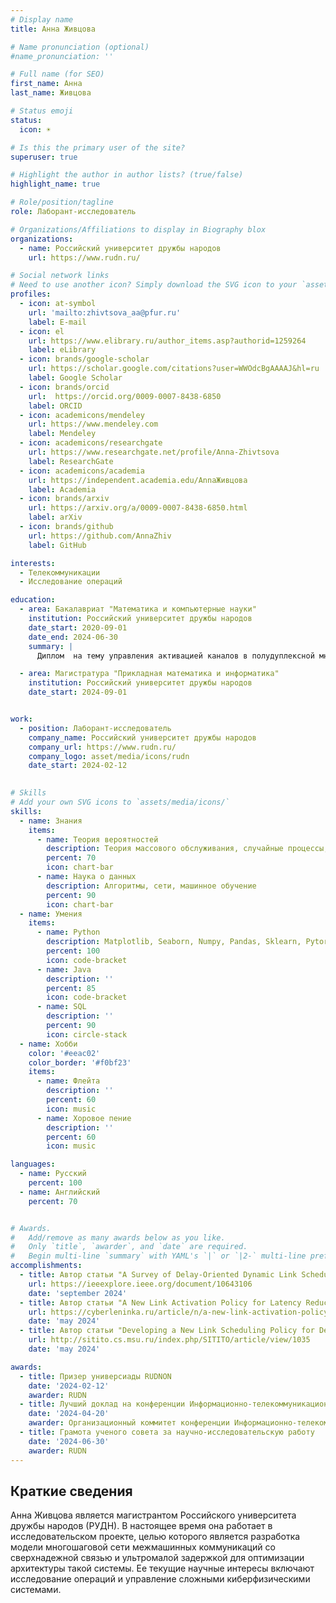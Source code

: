 ```yaml
---
# Display name
title: Анна Живцова

# Name pronunciation (optional)
#name_pronunciation: '' 

# Full name (for SEO)
first_name: Анна
last_name: Живцова

# Status emoji
status:
  icon: ☀️

# Is this the primary user of the site?
superuser: true

# Highlight the author in author lists? (true/false)
highlight_name: true

# Role/position/tagline
role: Лаборант-исследователь

# Organizations/Affiliations to display in Biography blox
organizations:
  - name: Российский университет дружбы народов
    url: https://www.rudn.ru/

# Social network links
# Need to use another icon? Simply download the SVG icon to your `assets/media/icons/` folder.
profiles:
  - icon: at-symbol
    url: 'mailto:zhivtsova_aa@pfur.ru'
    label: E-mail
  - icon: el
    url: https://www.elibrary.ru/author_items.asp?authorid=1259264
    label: eLibrary
  - icon: brands/google-scholar
    url: https://scholar.google.com/citations?user=WWOdcBgAAAAJ&hl=ru
    label: Google Scholar
  - icon: brands/orcid
    url:  https://orcid.org/0009-0007-8438-6850
    label: ORCID
  - icon: academicons/mendeley
    url: https://www.mendeley.com
    label: Mendeley
  - icon: academicons/researchgate
    url: https://www.researchgate.net/profile/Anna-Zhivtsova 
    label: ResearchGate
  - icon: academicons/academia
    url: https://independent.academia.edu/AnnaЖивцова
    label: Academia
  - icon: brands/arxiv
    url: https://arxiv.org/a/0009-0007-8438-6850.html
    label: arXiv
  - icon: brands/github
    url: https://github.com/AnnaZhiv
    label: GitHub

interests:
  - Телекоммуникации
  - Исследование операций

education:
  - area: Бакалавриат "Математика и компьютерные науки"
    institution: Российский университет дружбы народов
    date_start: 2020-09-01
    date_end: 2024-06-30
    summary: |
      Диплом  на тему управления активацией каналов в полудуплексной многошаговой сети интегрированного доступа и транзита (Integrated Access and Backhaul)

  - area: Mагистратура "Прикладная математика и информатика"
    institution: Российский университет дружбы народов
    date_start: 2024-09-01


work:
  - position: Лаборант-исследователь
    company_name: Российский университет дружбы народов
    company_url: https://www.rudn.ru/
    company_logo: asset/media/icons/rudn
    date_start: 2024-02-12

  
# Skills
# Add your own SVG icons to `assets/media/icons/`
skills:
  - name: Знания
    items:
      - name: Теория вероятностей
        description: Теория массового обслуживания, случайные процессы,статистика 
        percent: 70
        icon: chart-bar
      - name: Наука о данных
        description: Алгоритмы, сети, машинное обучение
        percent: 90
        icon: chart-bar
  - name: Умения
    items:
      - name: Python
        description: Matplotlib, Seaborn, Numpy, Pandas, Sklearn, Pytorch
        percent: 100
        icon: code-bracket
      - name: Java
        description: ''
        percent: 85
        icon: code-bracket
      - name: SQL
        description: ''
        percent: 90
        icon: circle-stack
  - name: Хобби
    color: '#eeac02'
    color_border: '#f0bf23'
    items:
      - name: Флейта
        description: ''
        percent: 60
        icon: music
      - name: Хоровое пение
        description: ''
        percent: 60
        icon: music

languages:
  - name: Русский
    percent: 100
  - name: Английский
    percent: 70


# Awards.
#   Add/remove as many awards below as you like.
#   Only `title`, `awarder`, and `date` are required.
#   Begin multi-line `summary` with YAML's `|` or `|2-` multi-line prefix and indent 2 spaces below.
accomplishments:
  - title: Автор статьи "A Survey of Delay-Oriented Dynamic Link Scheduling Policies for 5G/6G Integrated Access and Backhaul Systems"
    url: https://ieeexplore.ieee.org/document/10643106
    date: 'september 2024'
  - title: Автор статьи "A New Link Activation Policy for Latency Reduction in 5G Integrated Access and Backhaul Systems"
    url: https://cyberleninka.ru/article/n/a-new-link-activation-policy-for-latency-reduction-in-5g-integrated-access-and-backhaul-systems
    date: 'may 2024'
  - title: Автор статьи "Developing a New Link Scheduling Policy for Delay Reduction in 5G Integrated Access and Backhaul Systems"
    url: http://sitito.cs.msu.ru/index.php/SITITO/article/view/1035
    date: 'may 2024'

awards:
  - title: Призер универсиады RUDNON
    date: '2024-02-12'
    awarder: RUDN
  - title: Лучший доклад на конференции Информационно-телекоммуникационные технологии и  математическое моделирование в высокопроизводительных системах (ITTMM) 2024 
    date: '2024-04-20'
    awarder: Организационный коммитет конференции Информационно-телекоммуникационные технологии и  математическое моделирование в высокопроизводительных системах (ITTMM)
  - title: Грамота ученого совета за научно-исследовательскую работу 
    date: '2024-06-30'
    awarder: RUDN
---
```


## Краткие сведения

Анна Живцова является магистрантом Российского университета дружбы народов (РУДН). В настоящее время она работает в исследовательском проекте, целью которого является разработка модели многошаговой сети межмашинных коммуникаций со сверхнадежной связью и ультромалой задержкой для оптимизации архитектуры такой системы. Ее текущие научные интересы включают исследование операций и управление сложными киберфизическими системами.